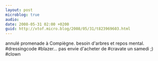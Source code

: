 ```yaml
---
layout: post
microblog: true
audio: 
date: 2008-05-31 02:00 +0200
guid: http://xtof.micro.blog/2008/05/31/t823969603.html
---
```

annulé promenade à Compiègne. besoin d'arbres et repos mental. #dressingcode #blazer... pas envie d'acheter de #cravate un samedi ;) #clown
